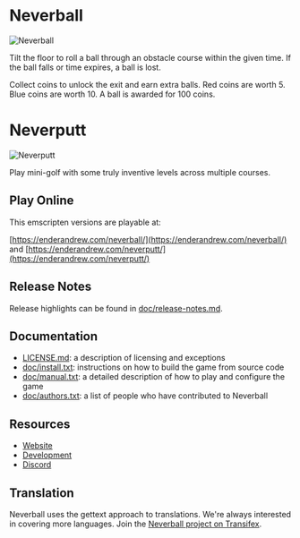 # Neverball

![Neverball](https://neverball.org/images/shots/01-neverball-easy/easy-07-01.jpg)

Tilt the  floor to roll a  ball through an obstacle  course within the
given  time.  If  the  ball falls  or time  expires, a ball is lost.

Collect coins to unlock the exit  and earn extra balls.  Red coins are worth 5.  Blue coins are worth 10.  A ball is awarded for 100 coins.

# Neverputt

![Neverputt](https://enderandrew.com/neverputt/screenshot2.png)

Play mini-golf with some truly inventive levels across multiple courses.

## Play Online

This emscripten versions are playable at:

[https://enderandrew.com/neverball/](https://enderandrew.com/neverball/) and [https://enderandrew.com/neverputt/](https://enderandrew.com/neverputt/)

## Release Notes

Release highlights can be found in [doc/release-notes.md](doc/release-notes.md).

## Documentation

* [LICENSE.md](LICENSE.md): a description of licensing and exceptions
* [doc/install.txt](doc/install.txt): instructions on how to build the
  game from source code
* [doc/manual.txt](doc/manual.txt): a detailed description of how to
  play and configure the game
* [doc/authors.txt](doc/authors.txt): a list of people who have
  contributed to Neverball

## Resources

* [Website](https://neverball.org/)
* [Development](http://github.com/Neverball)
* [Discord](https://discord.gg/HhMfr4N6H6)

## Translation

Neverball uses the gettext approach to translations. We're always
interested in covering more languages. Join the
[Neverball project on Transifex](https://www.transifex.com/neverball/neverball/).
